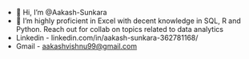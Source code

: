 - 👋 Hi, I’m @Aakash-Sunkara
- 👀 I’m highly proficient in Excel with decent knowledge in SQL, R and Python. Reach out for collab on topics related to data analytics
- Linkedin - linkedin.com/in/aakash-sunkara-362781168/
- Gmail - aakashvishnu99@gmail.com

<!---
Aakash-Sunkara/Aakash-Sunkara is a ✨ special ✨ repository because its `README.md` (this file) appears on your GitHub profile.
You can click the Preview link to take a look at your changes.
--->
